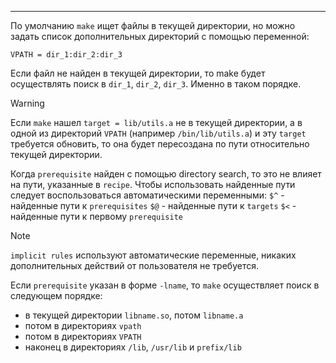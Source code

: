 ___
По умолчанию `make` ищет файлы в текущей директории, но можно задать список дополнительных директорий с помощью переменной:
```
VPATH = dir_1:dir_2:dir_3
```
Если файл не найден в текущей директории, то make будет осуществлять поиск в `dir_1`, `dir_2`, `dir_3`. Именно в таком порядке.

>[!warning]
>Если `make` нашел `target = lib/utils.a` не в текущей директории, а в одной из директорий `VPATH` (например `/bin/lib/utils.a`) и эту `target` требуется обновить, то она будет пересоздана по пути относительно текущей директории.

Когда `prerequisite` найден с помощью directory search, то это не влияет на пути, указанные в `recipe`. Чтобы использовать найденные пути следует воспользоваться автоматическими переменными:
`$^` - найденные пути к `prerequisites` 
`$@` - найденные пути к `targets`
`$<` - найденные пути к первому `prerequisite` 

>[!note]
>`implicit rules` используют автоматические переменные, никаких дополнительных действий от пользователя не требуется.

Если `prerequisite` указан в форме `-lname`, то `make` осуществляет поиск в следующем порядке:
- в текущей директории `libname.so`, потом `libname.a`
- потом в директориях `vpath`
- потом в директориях `VPATH`
- наконец в директориях `/lib`, `/usr/lib` и `prefix/lib`